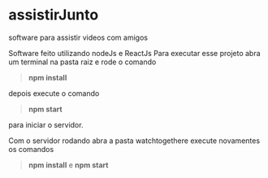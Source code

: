 # assistirJunto
 software para assistir videos com amigos

Software feito utilizando nodeJs e ReactJs
Para executar esse projeto abra um terminal na pasta raiz e rode o comando 
>**npm install**

depois execute o comando
>**npm start**

para iniciar o servidor.

Com o servidor rodando abra a pasta watchtogethere execute novamentes os comandos
> **npm install** e **npm start**
